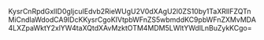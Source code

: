 KysrCnRpdGxlID0gIjcuIEdvb2RieWUgU2V0dXAgU2l0ZS10by1TaXRlIFZQTnMiCndlaWdodCA9IDcKKysrCgoKIVtpbWFnZS5wbmddKC9pbWFnZXMvMDA4LXZpaWktY2xlYW4taXQtdXAvMzktOTM4MDM5LWltYWdlLnBuZykKCgo=